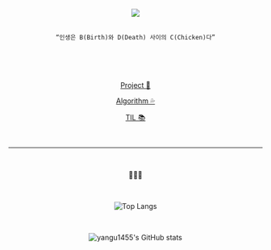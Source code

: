 <div align="center">
    
  <br>

  <img align='center' src='https://i.pinimg.com/564x/a5/da/a6/a5daa6a5133355111ecdee0c7e67b729.jpg'>

  <br>
  <br>

```
“인생은 B(Birth)와 D(Death) 사이의 C(Chicken)다”
```

  <br>
  <br>
  <br>

  <!-- [my blog 💕](https://yangu1455.tistory.com/) -->

[Project 🍎](https://yangu1455.github.io/)

[Algorithm 💦](https://github.com/yangu1455/Algorithm)

[TIL 📚](https://github.com/yangu1455/TIL)

<!-- [Job-research 🔍](https://github.com/yangu1455/job-research) -->

  <br>

---

  <br>

🌸🌸🌸

  <br>

<!-- [![Hits](https://hits.seeyoufarm.com/api/count/incr/badge.svg?url=https%3A%2F%2Fgithub.com%2Fyangu1455&count_bg=%23216B8A&title_bg=%23E3D0FF&icon=&icon_color=%23E7E7E7&title=hits&edge_flat=false)](https://hits.seeyoufarm.com) -->

  <!--<br>-->

<!-- <img align='center' src="http://mazassumnida.wtf/api/v2/generate_badge?boj=yangu1455"> -->

![Top Langs](https://github-readme-stats.vercel.app/api/top-langs/?username=yangu1455&layout=compact&theme=tokyonight)

  <br>

![yangu1455's GitHub stats](https://github-readme-stats.vercel.app/api?username=yangu1455&show_icons=true&theme=tokyonight)

  <br>

<!-- ![senga0323's solved.ac stats](https://github-readme-solvedac.hyp3rflow.vercel.app/api/?handle=senga0323) -->

  <br>

  <!-- <img align="left" src="https://i.pinimg.com/564x/2c/06/46/2c064687a1ab8f009ba2e0c761c6d8b6.jpg" width="500" height="400"/> -->

</div>
